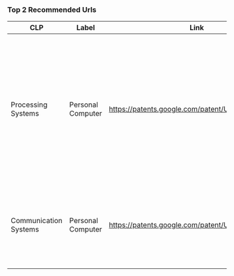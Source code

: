 ### Top 2 Recommended Urls


| CLP| Label | Link| Explanation |
|-|-|-|-|
| Processing Systems    | Personal Computer | https://patents.google.com/patent/US7171606      | How processing system methods are being used for downloading software updates for receivers of broadcast content data over computers, quite relevant to both, the CLP and the Label        |
| Communication Systems | Personal Computer | https://patents.google.com/patent/US9769293B2/en | A slider cover for personal computers, with the word communication occuring 40+ times, in several contexts       |
|||||
